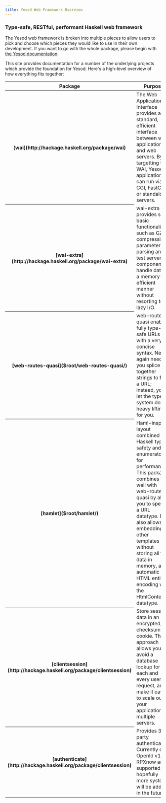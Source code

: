 ```yaml
---
title: Yesod Web Framework Overview
---
```

### Type-safe, RESTful, performant Haskell web framework

The Yesod web framework is broken into multiple pieces to allow users to pick and choose which pieces they would like to use in their own development. If you want to go with the whole package, please begin with [the Yesod documentation]($root/yesod/).

This site provides documentation for a number of the underlying projects which provide the foundation for Yesod. Here's a high-level overview of how everything fits together:

<table>
<thead><tr><th>Package</th><th>Purpose</th></tr></thead>
<tbody>
<tr>
<th>[wai](http://hackage.haskell.org/package/wai)</th>
<td>The Web Application Interface provides a standard, efficient interface between web applications and web servers. By targetting the WAI, Yesod applications can run via CGI, FastCGI or standalone servers.</td>
</tr>
<tr>
<th>[wai-extra](http://hackage.haskell.org/package/wai-extra)</th>
<td>wai-extra provides some basic functionality, such as GZIP compression, parameter parsing and a test server. All components handle data is a memory-efficient manner without resorting to lazy I/O.</td>
</tr>
<tr>
<th>[web-routes-quasi]($root/web-routes-quasi/)</th>
<td>web-routes-quasi enables fully type-safe URLs with a very concise syntax. Never again need you splice together strings to form a URL; instead, you let the type system do the heavy lifting for you.</td>
</tr>
<tr>
<th>[hamlet]($root/hamlet/)</th>
<td>Haml-inspired layout combined with Haskell type safety and enumerators for performance. This package combines very well with web-routes-quasi by allow you to specify a URL datatype. It also allows embedding of other templates without storing all the data in memory, and automatic HTML entity encoding with the HtmlContent datatype.</td>
</tr>
<tr>
<th>[clientsession](http://hackage.haskell.org/package/clientsession)</th>
<td>Store session data in an encrypted, checksummed cookie. This approach allows you to avoid a database lookup for each and every user request, and make it easier to scale out your application to multiple servers.</td>
</tr>
<tr>
<th>[authenticate](http://hackage.haskell.org/package/clientsession)</th>
<td>Provides 3rd-party authentication. Currently only OpenId v1 and RPXnow are supported; hopefully more systems will be added in the future.</td>
</tr>
</tbody>
</table>

